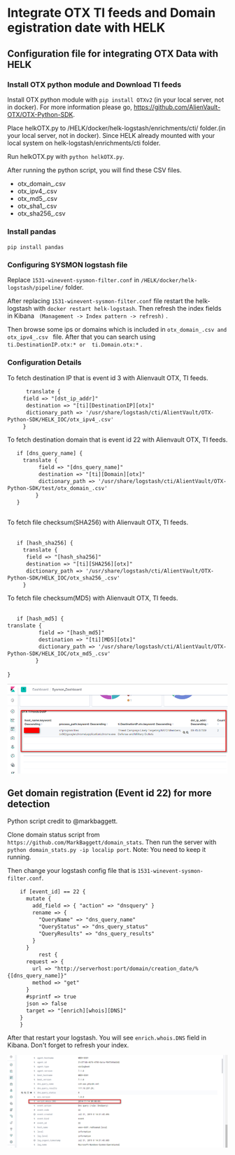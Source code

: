 # Integrate OTX TI feeds and  Domain egistration date with HELK

## Configuration file for integrating OTX Data with HELK 

### Install OTX python module and Download TI feeds
Install OTX python module with ` pip install OTXv2 ` (in your local server, not in docker). For more information please go, https://github.com/AlienVault-OTX/OTX-Python-SDK.

Place helkOTX.py to /HELK/docker/helk-logstash/enrichments/cti/ folder.(in your local server, not in docker). Since HELK already mounted with your local system on helk-logstash/enrichments/cti folder.

Run helkOTX.py with ` python helkOTX.py `.

After running the python script, you will find these CSV files. 
* otx_domain_.csv  
* otx_ipv4_.csv  
* otx_md5_.csv  
* otx_sha1_.csv  
* otx_sha256_.csv

### Install pandas

` pip install pandas `

### Configuring SYSMON logstash file 

Replace ` 1531-winevent-sysmon-filter.conf ` in ` /HELK/docker/helk-logstash/pipeline/ ` folder.

After replacing ` 1531-winevent-sysmon-filter.conf ` file restart the helk-logstash with ` docker restart helk-logstash `. 
Then refresh the index fields in Kibana ` (Management -> Index pattern -> refresh)` . 

Then browse some ips or domains which is included in ` otx_domain_.csv and otx_ipv4_.csv  ` file. After that you can search using `  ti.DestinationIP.otx:* or  ti.Domain.otx:* ` . 

### Configuration Details

To fetch destination IP that is event id 3 with Alienvault OTX, TI feeds. 
```
      translate {
     field => "[dst_ip_addr]"
      destination => "[ti][DestinationIP][otx]"
      dictionary_path => '/usr/share/logstash/cti/AlientVault/OTX-Python-SDK/HELK_IOC/otx_ipv4_.csv'
     }
```
To fetch destination domain that is event id 22 with Alienvault OTX, TI feeds.

```
   if [dns_query_name] { 
     translate {
          field => "[dns_query_name]"
          destination => "[ti][Domain][otx]"
          dictionary_path => '/usr/share/logstash/cti/AlientVault/OTX-Python-SDK/test/otx_domain_.csv' 
         }
   }
   
```

To fetch file checksum(SHA256)  with Alienvault OTX, TI feeds.

```

   if [hash_sha256] {
     translate {
	  field => "[hash_sha256]"
	  destination => "[ti][SHA256][otx]"
	  dictionary_path => '/usr/share/logstash/cti/AlientVault/OTX-Python-SDK/HELK_IOC/otx_sha256_.csv' 
	 }
```

To fetch file checksum(MD5)  with Alienvault OTX, TI feeds.

```

   if [hash_md5] {
translate {
          field => "[hash_md5]"
          destination => "[ti][MD5][otx]"
          dictionary_path => '/usr/share/logstash/cti/AlientVault/OTX-Python-SDK/HELK_IOC/otx_md5_.csv' 
         }

}

```

![GitHub Logo](image/otx.png)

## Get domain registration (Event id 22) for more detection 

Python script credit to @markbaggett.

Clone domain status script from ` https://github.com/MarkBaggett/domain_stats `. Then run the server with `  python domain_stats.py -ip localip port `. Note: You need to keep it running.

Then change your logstash config file that is ` 1531-winevent-sysmon-filter.conf `. 

```
    if [event_id] == 22 {
      mutate {
        add_field => { "action" => "dnsquery" }
        rename => {
          "QueryName" => "dns_query_name"
          "QueryStatus" => "dns_query_status"
          "QueryResults" => "dns_query_results"
        }
      }
          rest {
      request => {
        url => "http://serverhost:port/domain/creation_date/%{[dns_query_name]}"
        method => "get"
      }
      #sprintf => true
      json => false
      target => "[enrich][whois][DNS]"
    }
    }

``` 


After that restart your logstash. You will see ` enrich.whois.DNS ` field in Kibana. Don't forget to refresh your index.

![GitHub Logo](image/dns.png)
